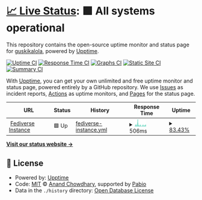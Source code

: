 # [📈 Live Status](https://status.guskikalola.com): <!--live status--> **🟩 All systems operational**

This repository contains the open-source uptime monitor and status page for [guskikalola](https://status.guskikalola.com), powered by [Upptime](https://github.com/upptime/upptime).

[![Uptime CI](https://github.com/guskikalola/upptime/workflows/Uptime%20CI/badge.svg)](https://github.com/guskikalola/upptime/actions?query=workflow%3A%22Uptime+CI%22)
[![Response Time CI](https://github.com/guskikalola/upptime/workflows/Response%20Time%20CI/badge.svg)](https://github.com/guskikalola/upptime/actions?query=workflow%3A%22Response+Time+CI%22)
[![Graphs CI](https://github.com/guskikalola/upptime/workflows/Graphs%20CI/badge.svg)](https://github.com/guskikalola/upptime/actions?query=workflow%3A%22Graphs+CI%22)
[![Static Site CI](https://github.com/guskikalola/upptime/workflows/Static%20Site%20CI/badge.svg)](https://github.com/guskikalola/upptime/actions?query=workflow%3A%22Static+Site+CI%22)
[![Summary CI](https://github.com/guskikalola/upptime/workflows/Summary%20CI/badge.svg)](https://github.com/guskikalola/upptime/actions?query=workflow%3A%22Summary+CI%22)

With [Upptime](https://upptime.js.org), you can get your own unlimited and free uptime monitor and status page, powered entirely by a GitHub repository. We use [Issues](https://github.com/guskikalola/upptime/issues) as incident reports, [Actions](https://github.com/guskikalola/upptime/actions) as uptime monitors, and [Pages](https://status.guskikalola.com) for the status page.

<!--start: status pages-->
<!-- This summary is generated by Upptime (https://github.com/upptime/upptime) -->
<!-- Do not edit this manually, your changes will be overwritten -->
<!-- prettier-ignore -->
| URL | Status | History | Response Time | Uptime |
| --- | ------ | ------- | ------------- | ------ |
| <img alt="" src="https://icons.duckduckgo.com/ip3/social.guskikalola.com.ico" height="13"> [Fediverse Instance](https://social.guskikalola.com) | 🟩 Up | [fediverse-instance.yml](https://github.com/guskikalola/upptime/commits/HEAD/history/fediverse-instance.yml) | <details><summary><img alt="Response time graph" src="./graphs/fediverse-instance/response-time-week.png" height="20"> 506ms</summary><br><a href="https://status.guskikalola.com/history/fediverse-instance"><img alt="Response time 703" src="https://img.shields.io/endpoint?url=https%3A%2F%2Fraw.githubusercontent.com%2Fguskikalola%2Fupptime%2FHEAD%2Fapi%2Ffediverse-instance%2Fresponse-time.json"></a><br><a href="https://status.guskikalola.com/history/fediverse-instance"><img alt="24-hour response time 414" src="https://img.shields.io/endpoint?url=https%3A%2F%2Fraw.githubusercontent.com%2Fguskikalola%2Fupptime%2FHEAD%2Fapi%2Ffediverse-instance%2Fresponse-time-day.json"></a><br><a href="https://status.guskikalola.com/history/fediverse-instance"><img alt="7-day response time 506" src="https://img.shields.io/endpoint?url=https%3A%2F%2Fraw.githubusercontent.com%2Fguskikalola%2Fupptime%2FHEAD%2Fapi%2Ffediverse-instance%2Fresponse-time-week.json"></a><br><a href="https://status.guskikalola.com/history/fediverse-instance"><img alt="30-day response time 860" src="https://img.shields.io/endpoint?url=https%3A%2F%2Fraw.githubusercontent.com%2Fguskikalola%2Fupptime%2FHEAD%2Fapi%2Ffediverse-instance%2Fresponse-time-month.json"></a><br><a href="https://status.guskikalola.com/history/fediverse-instance"><img alt="1-year response time 703" src="https://img.shields.io/endpoint?url=https%3A%2F%2Fraw.githubusercontent.com%2Fguskikalola%2Fupptime%2FHEAD%2Fapi%2Ffediverse-instance%2Fresponse-time-year.json"></a></details> | <details><summary><a href="https://status.guskikalola.com/history/fediverse-instance">83.43%</a></summary><a href="https://status.guskikalola.com/history/fediverse-instance"><img alt="All-time uptime 94.89%" src="https://img.shields.io/endpoint?url=https%3A%2F%2Fraw.githubusercontent.com%2Fguskikalola%2Fupptime%2FHEAD%2Fapi%2Ffediverse-instance%2Fuptime.json"></a><br><a href="https://status.guskikalola.com/history/fediverse-instance"><img alt="24-hour uptime 62.90%" src="https://img.shields.io/endpoint?url=https%3A%2F%2Fraw.githubusercontent.com%2Fguskikalola%2Fupptime%2FHEAD%2Fapi%2Ffediverse-instance%2Fuptime-day.json"></a><br><a href="https://status.guskikalola.com/history/fediverse-instance"><img alt="7-day uptime 83.43%" src="https://img.shields.io/endpoint?url=https%3A%2F%2Fraw.githubusercontent.com%2Fguskikalola%2Fupptime%2FHEAD%2Fapi%2Ffediverse-instance%2Fuptime-week.json"></a><br><a href="https://status.guskikalola.com/history/fediverse-instance"><img alt="30-day uptime 93.10%" src="https://img.shields.io/endpoint?url=https%3A%2F%2Fraw.githubusercontent.com%2Fguskikalola%2Fupptime%2FHEAD%2Fapi%2Ffediverse-instance%2Fuptime-month.json"></a><br><a href="https://status.guskikalola.com/history/fediverse-instance"><img alt="1-year uptime 94.89%" src="https://img.shields.io/endpoint?url=https%3A%2F%2Fraw.githubusercontent.com%2Fguskikalola%2Fupptime%2FHEAD%2Fapi%2Ffediverse-instance%2Fuptime-year.json"></a></details>

<!--end: status pages-->

[**Visit our status website →**](https://status.guskikalola.com)

## 📄 License

- Powered by: [Upptime](https://github.com/upptime/upptime)
- Code: [MIT](./LICENSE) © [Anand Chowdhary](https://anandchowdhary.com), supported by [Pabio](https://pabio.com)
- Data in the `./history` directory: [Open Database License](https://opendatacommons.org/licenses/odbl/1-0/)
